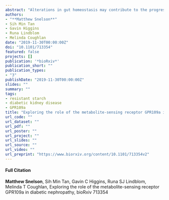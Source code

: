 ```yaml
---
abstract: "Alterations in gut homeostasis may contribute to the progression of diabetic nephropathy. There has been recent attention on the renoprotective effects of metabolite-sensing receptors in chronic renal injury, including the G-protein-coupled-receptor (GPR)109a, which ligates the short chain fatty acid butyrate. However, the role of GPR109a in the development of diabetic nephropathy, a milieu of diminished microbiome-derived metabolites, has not yet been determined. This study aimed to assess the effects of insufficient GPR109a signalling via genetic deletion of GPR109a on the development of renal injury in diabetic nephropathy. Gpr109a−/− mice or their wildtype littermates (Gpr109a+/+) were rendered diabetic with streptozotocin (STZ). Mice received a control diet or an isocaloric high fiber diet (12.5% resistant starch) for 24 weeks and gastrointestinal permeability and renal injury were determined. Diabetes was associated with increased albuminuria, glomerulosclerosis and inflammation. In comparison, Gpr109a−/− mice with diabetes did not show an altered renal phenotype. Resistant starch supplementation did not afford protection from renal injury in diabetic nephropathy. Whilst diabetes was associated with alterations in intestinal morphology, intestinal permeability assessed in vivo using the FITC-dextran test was unaltered. GPR109a deletion did not worsen gastrointestinal permeability. Further, 12.5% resistant starch supplementation, at physiological concentrations, had no effect on intestinal permeability or morphology. These studies indicate that GPR109a does not play a critical role in intestinal homeostasis in a model of type 1 diabetes or in the development of diabetic nephropathy."
authors:
- "**Matthew Snelson**"
- Sih Min Tan
- Gavin Higgins
- Runa Lindblom
- Melinda Coughlan
date: "2019-11-30T00:00:00Z"
doi: "10.1101/713354"
featured: false
projects: []
publication: '*bioRxiv*'
publication_short: ""
publication_types:
- "3"
publishDate: "2019-11-30T00:00:00Z"
slides: ""
summary: ""
tags:
- resistant starch
- diabetic kidney disease
- GPR109a
title: "Exploring the role of the metabolite-sensing receptor GPR109a in diabetic nephropathy" 
url_code: ""
url_dataset: ""
url_pdf: ""
url_poster: ""
url_project: ""
url_slides: ""
url_source: ""
url_video: ""
url_preprint: "https://www.biorxiv.org/content/10.1101/713354v2"
---
```


#### Full Citation
**Matthew Snelson**, Sih Min Tan, Gavin C Higgins, Runa SJ Lindblom, Melinda T Coughlan, Exploring the role of the metabolite-sensing receptor GPR109a in diabetic nephropathy, bioRxiv 713354

